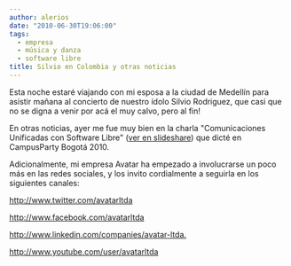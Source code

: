 ```yaml
---
author: alerios
date: "2010-06-30T19:06:00"
tags:
  - empresa
  - música y danza
  - software libre
title: Silvio en Colombia y otras noticias
---
```


Esta noche estaré viajando con mi esposa a la ciudad de Medellín para asistir
mañana al concierto de nuestro ídolo Silvio Rodriguez, que casi que no se
digna a venir por acá el muy calvo, pero al fin!

En otras noticias, ayer me fue muy bien en la charla "Comunicaciones
Unificadas con Software Libre" ([ver en
slideshare](http://www.slideshare.net/alejandrorios/comunicaciones-unificadas-con-software-libre)) que dicté en CampusParty Bogotá 2010.

Adicionalmente, mi empresa Avatar ha empezado a involucrarse un poco más en
las redes sociales, y los invito cordialmente a seguirla en los siguientes
canales:

<http://www.twitter.com/avatarltda>

<http://www.facebook.com/avatarltda>

<http://www.linkedin.com/companies/avatar-ltda.>

<http://www.youtube.com/user/avatarltda>

